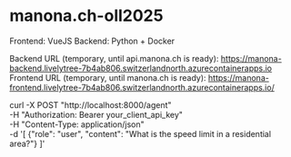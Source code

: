# manona.ch-oll2025

Frontend: VueJS
Backend: Python + Docker

Backend URL (temporary, until api.manona.ch is ready):  https://manona-backend.livelytree-7b4ab806.switzerlandnorth.azurecontainerapps.io
Frontend URL (temporary, until manona.ch is ready):     https://manona-frontend.livelytree-7b4ab806.switzerlandnorth.azurecontainerapps.io/

curl -X POST "http://localhost:8000/agent" \
-H "Authorization: Bearer your_client_api_key" \
-H "Content-Type: application/json" \
-d '[
  {"role": "user", "content": "What is the speed limit in a residential area?"}
]'

